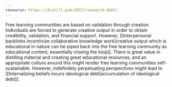 ```yaml
---
resource: https://distill.pub/2017/research-debt/
---
```


Free learning communities are based on validation through creation. Individuals are forced to generate creative output in order to obtain credibility, validation, and financial support. However, [[Interpersonal backlinks incentivize collaborative knowledge work|creative output which is educational in nature can be piped back into the free learning community as educational content, essentially closing the loop]]. There is great value in distilling material and creating great educational resources, and an appropriate culture around this might render free learning communities self-sustainable. However, indefinitely perpetuating perspectives might lead to [[Internalizing beliefs incurs ideological debt|accumulation of ideological debt]].